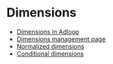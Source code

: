 # Dimensions

* [Dimensions in Adloop](Dimensions-in-Adloop.md)
* [Dimensions management page](Dimensions-management-page.md)
* [Normalized dimensions](Normalized-dimensions.md)
* [Conditional dimensions](Conditional-dimensions.md)